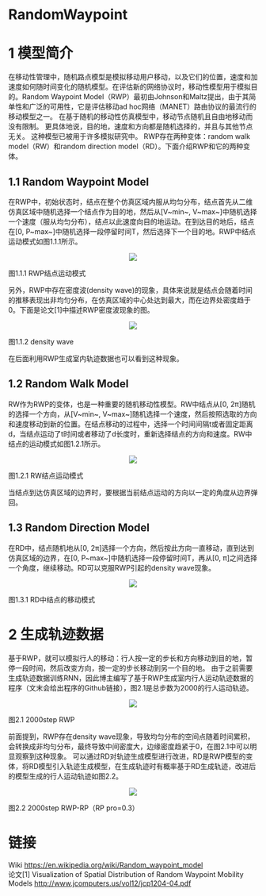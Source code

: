 # RandomWaypoint
# 1 模型简介

在移动性管理中，随机路点模型是模拟移动用户移动，以及它们的位置，速度和加速度如何随时间变化的随机模型。在评估新的网络协议时，移动性模型用于模拟目的。Random Waypoint Model（RWP）最初由Johnson和Maltz提出，由于其简单性和广泛的可用性，它是评估移动ad hoc网络（MANET）路由协议的最流行的移动模型之一。
在基于随机的移动性仿真模型中，移动节点随机且自由地移动而没有限制。 更具体地说，目的地，速度和方向都是随机选择的，并且与其他节点无关。 这种模型已被用于许多模拟研究中。
RWP存在两种变体：random walk model（RW）和random direction model（RD）。下面介绍RWP和它的两种变体。

## 1.1 Random Waypoint Model

在RWP中，初始状态时，结点在整个仿真区域内服从均匀分布，结点首先从二维仿真区域中随机选择一个结点作为目的地，然后从[V~min~, V~max~]中随机选择一个速度（服从均匀分布），结点以此速度向目的地运动。在到达目的地后，结点在[0, P~max~]中随机选择一段停留时间T，然后选择下一个目的地。RWP中结点运动模式如图1.1.1所示。
 <div align=center><img  src="https://img-blog.csdnimg.cn/20181123222834361.png?x-oss-process=image/watermark,type_ZmFuZ3poZW5naGVpdGk,shadow_10,text_aHR0cHM6Ly9ibG9nLmNzZG4ubmV0L20wXzM3OTc0NzE5,size_16,color_FFFFFF,t_70"/></div>
 
<centered>图1.1.1 RWP结点运动模式</centered>

另外，RWP中存在密度波(density wave)的现象，具体来说就是结点会随着时间的推移表现出非均匀分布，在仿真区域的中心处达到最大，而在边界处密度趋于0。下面是论文[1]中描述RWP密度波现象的图。

 <div align=center><img  src="https://img-blog.csdnimg.cn/20181125120414946.png?x-oss-process=image/watermark,type_ZmFuZ3poZW5naGVpdGk,shadow_10,text_aHR0cHM6Ly9ibG9nLmNzZG4ubmV0L20wXzM3OTc0NzE5,size_16,color_FFFFFF,t_70"/></div>
 
<centered>图1.1.2 density wave</centered>

在后面利用RWP生成室内轨迹数据也可以看到这种现象。

## 1.2 Random Walk Model
RW作为RWP的变体，也是一种重要的随机移动性模型。RW中结点从[0, 2π]随机的选择一个方向，从[V~min~, V~max~]随机选择一个速度，然后按照选取的方向和速度移动到新的位置。在结点移动的过程中，选择一个时间间隔t或者固定距离d，当结点运动了t时间或者移动了d长度时，重新选择结点的方向和速度。RW中结点的运动模式如图1.2.1所示。

 <div align=center><img  src="https://img-blog.csdnimg.cn/20181125120604983.png?x-oss-process=image/watermark,type_ZmFuZ3poZW5naGVpdGk,shadow_10,text_aHR0cHM6Ly9ibG9nLmNzZG4ubmV0L20wXzM3OTc0NzE5,size_16,color_FFFFFF,t_70"/></div>
 
<centered>图1.2.1 RW结点运动模式</centered>

当结点到达仿真区域的边界时，要根据当前结点运动的方向以一定的角度从边界弹回。

## 1.3 Random Direction Model
在RD中，结点随机地从[0, 2π]选择一个方向，然后按此方向一直移动，直到达到仿真区域的边界，在[0, P~max~]中随机选择一段停留时间T，再从[0, π]之间选择一个角度，继续移动。RD可以克服RWP引起的density wave现象。

 <div align=center><img  src="https://img-blog.csdnimg.cn/20181125115845121.png?x-oss-process=image/watermark,type_ZmFuZ3poZW5naGVpdGk,shadow_10,text_aHR0cHM6Ly9ibG9nLmNzZG4ubmV0L20wXzM3OTc0NzE5,size_16,color_FFFFFF,t_70"/></div>
 
<centered>图1.3.1 RD中结点的移动模式</centered>

# 2 生成轨迹数据

基于RWP，就可以模拟行人的移动：行人按一定的步长和方向移动到目的地，暂停一段时间，然后改变方向，按一定的步长移动到另一个目的地。
由于之前需要生成轨迹数据训练RNN，因此博主编写了基于RWP生成室内行人运动轨迹数据的程序（文末会给出程序的Github链接），图2.1是总步数为2000的行人运动轨迹。

  <div align=center><img  src="https://img-blog.csdnimg.cn/20181123225232648.png?x-oss-process=image/watermark,type_ZmFuZ3poZW5naGVpdGk,shadow_10,text_aHR0cHM6Ly9ibG9nLmNzZG4ubmV0L20wXzM3OTc0NzE5,size_16,color_FFFFFF,t_70"/></div>
  
<centered>图2.1 2000step RWP</centered>

前面提到，RWP存在density wave现象，导致均匀分布的空间点随着时间累积，会转换成非均匀分布，最终导致中间密度大，边缘密度趋紧于0，在图2.1中可以明显观察到这种现象。
可以通过RD对轨迹生成模型进行改进，RD是RWP模型的变体，将RD模型引入轨迹生成模型，在生成轨迹时有概率基于RD生成轨迹，改进后的模型生成的行人运动轨迹如图2.2。
 <div align=center><img  src="https://img-blog.csdnimg.cn/20181125111509856.png?x-oss-process=image/watermark,type_ZmFuZ3poZW5naGVpdGk,shadow_10,text_aHR0cHM6Ly9ibG9nLmNzZG4ubmV0L20wXzM3OTc0NzE5,size_16,color_FFFFFF,t_70"/></div>
 
<centered>图2.2 2000step RWP-RP（RP pro=0.3）</centered>

# 链接
Wiki https://en.wikipedia.org/wiki/Random_waypoint_model</br>
论文[1] Visualization of Spatial Distribution of Random Waypoint Mobility Models http://www.jcomputers.us/vol12/jcp1204-04.pdf
